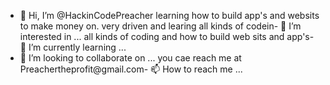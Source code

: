 - 👋 Hi, I’m @HackinCodePreacher
learning how to build app's and websits to make money on. very driven and learing all kinds of codein- 👀 I’m interested in ...
all kinds of coding and how to build web sits and app's- 🌱 I’m currently learning ...
- 💞️ I’m looking to collaborate on ...
you cae reach me at Preachertheprofit@gmail.com- 📫 How to reach me ...

<!---
HackinCodePreacher/HackinCodePreacher is a ✨ special ✨ repository because its `README.md` (this file) appears on your GitHub profile.
You can click the Preview link to take a look at your changes.
--->
